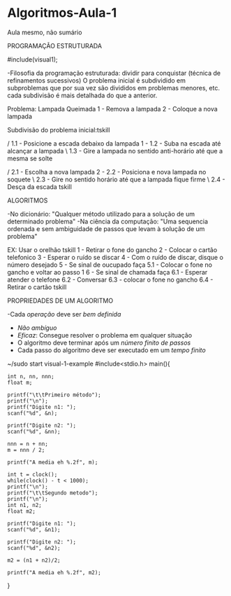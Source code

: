 # Algoritmos-Aula-1
Aula mesmo, não sumário

  PROGRAMAÇÃO ESTRUTURADA
  
  #include(visual1);
 
-Filosofia da programação estruturada: dividir para conquistar (técnica de refinamentos sucessivos) 
  O problema inicial é subdividido em subproblemas que por sua vez são divididos em problemas menores, etc. cada subdivisão é mais detalhada do que a anterior.

Problema: Lampada Queimada 
  1 - Remova a lampada 
  2 - Coloque a nova lampada
 
Subdivisão do problema inicial:tskill

  / 1.1 - Posicione a escada debaixo da lampada
1 - 1.2 - Suba na escada até alcançar a lampada
  \ 1.3 - Gire a lampada no sentido anti-horário até que a mesma se solte
  
  / 2.1 - Escolha a nova lampada
2 - 2.2 - Posiciona e nova lampada no soquete
  \ 2.3 - Gire no sentido horário até que a lampada fique firme
  \ 2.4 - Desça da escada
tskill

  ALGORITMOS

-No dicionário: "Qualquer método utilizado para a solução de um determinado problema"
-Na ciência da computação: "Uma sequencia ordenada e sem ambiguidade de passos que levam à solução de um problema"

EX: Usar o orelhão tskill
  1 - Retirar o fone do gancho
  2 - Colocar o cartão telefonico
  3 - Esperar o ruído se discar
  4 - Com o ruído de discar, disque o número desejado
  5 - Se sinal de oucupado faça 
   5.1 - Colocar o fone no gancho e voltar ao passo 1
  6 - Se sinal de chamada faça
   6.1 - Esperar atender o telefone
   6.2 - Conversar
   6.3 - colocar o fone no gancho
   6.4 - Retirar o cartão
 tskill  
   
 PROPRIEDADES DE UM ALGORITMO

-Cada *operação* deve ser *bem definida*
- *Não ambíguo*
- *Eficaz*: Consegue resolver o problema em qualquer situação
- O algoritmo deve terminar após um *número finito de passos*
- Cada passo do algoritmo deve ser executado em um *tempo finito*


~/sudo start visual-1-example
  #include<stdio.h>
main(){
	
	int n, nn, nnn;
	float m;
	
	printf("\t\tPrimeiro método");
	printf("\n");
	printf("Digite n1: ");
	scanf("%d", &n);
	
	printf("Digite n2: ");
	scanf("%d", &nn);
	
	nnn = n + nn;
	m = nnn / 2;
	
	printf("A media eh %.2f", m);
	
	int t = clock();
	while(clock() - t < 1000);
	printf("\n");
	printf("\t\tSegundo metodo");
	printf("\n");
	int n1, n2;
	float m2;
	
    printf("Digite n1: ");
	scanf("%d", &n1);
		
	printf("Digite n2: ");
	scanf("%d", &n2);
	
	m2 = (n1 + n2)/2;
	
	printf("A media eh %.2f", m2);
}


















   
 
 
 
